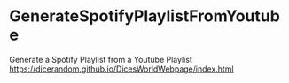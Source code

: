 # GenerateSpotifyPlaylistFromYoutube
Generate a Spotify Playlist from a Youtube Playlist
https://dicerandom.github.io/DicesWorldWebpage/index.html
